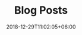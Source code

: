 ---
title: "Blog Posts"
date: 2018-12-29T11:02:05+06:00
icon: "ti-rss-alt"
weight: 4
description: "Blog from the maintainers, Contributors and guests"
type : "pages"
bgcolor: '#00B7C3'
---